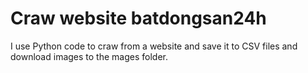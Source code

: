 # Craw website batdongsan24h
I use Python code to craw from a website and save it to CSV files and download images to the mages folder.
